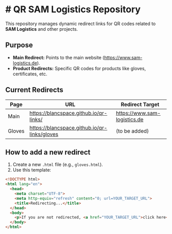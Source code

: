 # # QR SAM Logistics Repository

This repository manages dynamic redirect links for QR codes related to **SAM Logistics** and other projects.

## Purpose

- **Main Redirect:** Points to the main website (https://www.sam-logistics.de).
- **Product Redirects:** Specific QR codes for products like gloves, certificates, etc.

## Current Redirects

| Page           | URL                                       | Redirect Target                           |
|----------------|-------------------------------------------|-------------------------------------------|
| Main           | https://blancspace.github.io/qr-links/    | https://www.sam-logistics.de              |
| Gloves         | https://blancspace.github.io/qr-links/gloves | (to be added)                            |

## How to add a new redirect

1. Create a new `.html` file (e.g., `gloves.html`).
2. Use this template:

```html
<!DOCTYPE html>
<html lang="en">
  <head>
    <meta charset="UTF-8">
    <meta http-equiv="refresh" content="0; url=YOUR_TARGET_URL">
    <title>Redirecting...</title>
  </head>
  <body>
    <p>If you are not redirected, <a href="YOUR_TARGET_URL">click here</a>.</p>
  </body>
</html>
